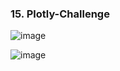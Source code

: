 ### 15. Plotly-Challenge

![image](https://user-images.githubusercontent.com/89948865/167284287-e305dcf3-2a38-4364-bd0a-01a959dab489.png)

![image](https://user-images.githubusercontent.com/89948865/167284304-e5871ff1-d2ba-45bc-96b0-251b955f1693.png)

